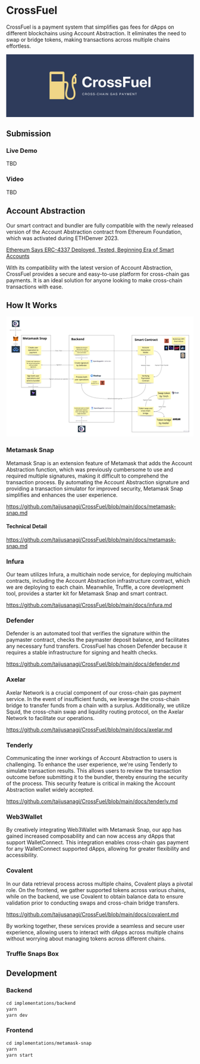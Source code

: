 # CrossFuel

CrossFuel is a payment system that simplifies gas fees for dApps on different blockchains using Account Abstraction.
It eliminates the need to swap or bridge tokens, making transactions across multiple chains effortless.

![banner](./docs/banner_wide.png)

## Submission

### Live Demo

TBD

### Video

TBD

## Account Abstraction

Our smart contract and bundler are fully compatible with the newly released version of the Account Abstraction contract from Ethereum Foundation, which was activated during ETHDenver 2023.

[Ethereum Says ERC-4337 Deployed, Tested, Beginning Era of Smart Accounts](https://www.coindesk.com/tech/2023/03/01/ethereum-activates-account-abstraction-touted-by-founder-buterin-as-key-advance/)

With its compatibility with the latest version of Account Abstraction, CrossFuel provides a secure and easy-to-use platform for cross-chain gas payments. It is an ideal solution for anyone looking to make cross-chain transactions with ease.

## How It Works

![how-it-works](./docs/how-it-works.jpg)

### Metamask Snap

Metamask Snap is an extension feature of Metamask that adds the Account Abstraction function, which was previously cumbersome to use and required multiple signatures, making it difficult to comprehend the transaction process. By automating the Account Abstraction signature and providing a transaction simulator for improved security, Metamask Snap simplifies and enhances the user experience.

https://github.com/taijusanagi/CrossFuel/blob/main/docs/metamask-snap.md

#### Technical Detail

https://github.com/taijusanagi/CrossFuel/blob/main/docs/metamask-snap.md

### Infura

Our team utilizes Infura, a multichain node service, for deploying multichain contracts, including the Account Abstraction infrastructure contract, which we are deploying to each chain. Meanwhile, Truffle, a core development tool, provides a starter kit for Metamask Snap and smart contract.

https://github.com/taijusanagi/CrossFuel/blob/main/docs/infura.md

### Defender

Defender is an automated tool that verifies the signature within the paymaster contract, checks the paymaster deposit balance, and facilitates any necessary fund transfers. CrossFuel has chosen Defender because it requires a stable infrastructure for signing and health checks.

https://github.com/taijusanagi/CrossFuel/blob/main/docs/defender.md

### Axelar

Axelar Network is a crucial component of our cross-chain gas payment service. In the event of insufficient funds, we leverage the cross-chain bridge to transfer funds from a chain with a surplus. Additionally, we utilize Squid, the cross-chain swap and liquidity routing protocol, on the Axelar Network to facilitate our operations.

https://github.com/taijusanagi/CrossFuel/blob/main/docs/axelar.md

### Tenderly

Communicating the inner workings of Account Abstraction to users is challenging. To enhance the user experience, we're using Tenderly to simulate transaction results. This allows users to review the transaction outcome before submitting it to the bundler, thereby ensuring the security of the process. This security feature is critical in making the Account Abstraction wallet widely accepted.

https://github.com/taijusanagi/CrossFuel/blob/main/docs/tenderly.md

### Web3Wallet

By creatively integrating Web3Wallet with Metamask Snap, our app has gained increased composability and can now access any dApps that support WalletConnect. This integration enables cross-chain gas payment for any WalletConnect supported dApps, allowing for greater flexibility and accessibility.

### Covalent

In our data retrieval process across multiple chains, Covalent plays a pivotal role. On the frontend, we gather supported tokens across various chains, while on the backend, we use Covalent to obtain balance data to ensure validation prior to conducting swaps and cross-chain bridge transfers.

https://github.com/taijusanagi/CrossFuel/blob/main/docs/covalent.md

By working together, these services provide a seamless and secure user experience, allowing users to interact with dApps across multiple chains without worrying about managing tokens across different chains.

### Truffle Snaps Box

## Development

### Backend

```
cd implementations/backend
yarn
yarn dev
```

### Frontend

```
cd implementations/metamask-snap
yarn
yarn start
```
